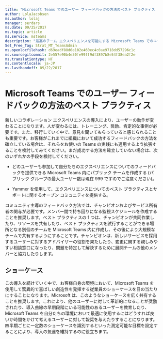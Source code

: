 ```yaml
---
title: "Microsoft Teams でのユーザー フィードバックの方法のベスト プラクティス | Microsoft Support"
author: LolaJacobsen
ms.author: lolaj
manager: serdars
ms.date: 09/25/2017
ms.topic: article
ms.service: msteams
description: "最高のチーム エクスペリエンスを可能にする Microsoft Teams でのユーザー フィードバック方法のベスト プラクティスについて説明します。"
Set_Free_Tag: Strat_MT_TeamsAdmin
ms.openlocfilehash: d69eadf88d0e102e460ec4c0ae9718dd57296c1c
ms.sourcegitcommit: 2e557e90b4e30fe99ff9df3897b8e54f38ea2f2e
ms.translationtype: HT
ms.contentlocale: ja-JP
ms.lasthandoff: 09/22/2017
---
```

<a name="best-practices-for-user-feedback-methods-in-microsoft-teams"></a>Microsoft Teams でのユーザー フィードバックの方法のベスト プラクティス
===========================================================

新しいコラボレーション エクスペリエンスの導入により、ユーザーの動作が変わることになります。人が変わるには、トレーニング、奨励、肯定的な事例が必要です。また、移行していく中で、意見を聞いてもらっていると感じられることも重要です。お客様がこれまでに組織において成功するフィードバックの方法を確立している場合は、それらをお使いの Teams の実践にも適用するよう拡張することを検討してみてください。まだ成功する方法を確立していない場合は、次のいずれかの手段を検討してください。

-   どのユーザーも参加して自分たちのエクスペリエンスについてのフィードバックを提供できる Microsoft Teams 内にパブリック チームを作成する (パブリック グループの最大ユーザー数は現在 999 ですのでご注意ください)。

-   Yammer を使用して、エクスペリエンスについてのベスト プラクティスとサポートに関するオープン コミュニティを提供する。

コミュニティ主導のフィードバック方法では、チャンピオンおよびサービス所有者の関与が必要です。メンバー間で持ち回りになる監視スケジュールを作成することを推奨します。ベスト プラクティスの 1 つは、チャンピオンが共同作業したり、リソースを共有したり、ベスト プラクティスを試行することができる場所となる別個のチームを Microsoft Teams 内に作成し、その後により大規模なチームで共有するようにすることです。チャンピオンは、新しいサービスを採用するユーザーに対するアドバイザーの役割を果たしたり、変更に関する親しみやすい相談窓口になったり、問題を特定して解決するために展開チームの他のメンバーと協力したりします。

<a name="showcases"></a>ショーケース
---------

この導入を続けていく中で、お客様自身の環境において、Microsoft Teams を使用して驚異的で喜ばしい創造性を発揮する従業員のショーケースを目の当たりにすることになります。Microsoft は、このようなショーケースを広く共有することを推奨します。これにより、他のユーザーに対して革新的になることが奨励されたり、導入曲線の早期段階にいる可能性のあるユーザーを教育したり、Microsoft Teams を自分たちの環境において最適に使用するにはどうすれば良いか時間をかけて考えるユーザーに対して報奨を与えたりすることになります。四半期ごとに一定数のショーケースを識別するといった測定可能な目標を設定することにより、導入の気運を維持するのに役立ちます。
